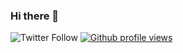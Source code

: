 ### Hi there 👋

![Twitter Follow](https://img.shields.io/twitter/follow/mcansahinbas_?style=social)
[![Github profile views](https://gpvc.arturio.dev/RubyWallby)](https://mustafacansahinbas.com) 
